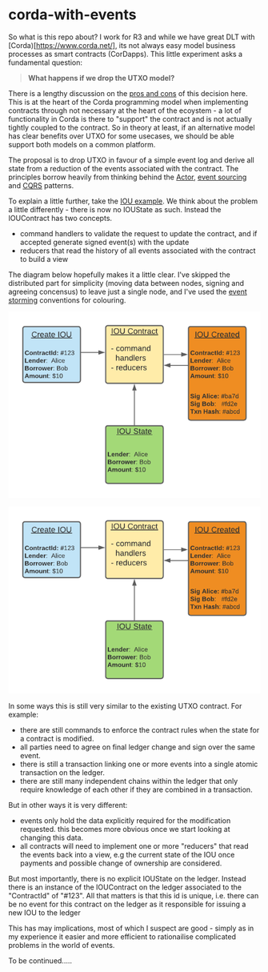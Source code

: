# corda-with-events 

So what is this repo about? I work for R3 and while we have great DLT with [Corda)[https://www.corda.net/], its not always easy model 
business processes as smart contracts (CorDapps). This little experiment asks a fundamental question: 

>**What happens if we drop the UTXO model?**

There is a lengthy discussion on the [pros and cons](https://www.corda.net/blog/rationale-for-and-tradeoffs-in-adopting-a-utxo-style-model]) 
of this decision here. This is at the heart of the Corda programming model when implementing contracts
through not necessary at the heart of the ecoystem - a lot of functionality in Corda is 
there to "support" the contract and is not actually tightly coupled to the contract.  So in theory at least, if 
an alternative model has clear benefits over UTXO for some usecases, we should be able support both models on a common platform. 

The proposal is to drop UTXO in favour of a simple event log and derive all state from a reduction of the 
events associated with the contract. The principles borrow heavily from thinking behind the [Actor](https://en.wikipedia.org/wiki/Actor_model), 
[event sourcing]([https://martinfowler.com/eaaDev/EventSourcing.html) and [CQRS](https://martinfowler.com/bliki/CQRS.html) 
patterns. 

To explain a little further, take the [IOU example](https://docs.corda.net/docs/corda-os/4.6/hello-world-introduction.html). 
We think about the problem a little differently - there is now no IOUState as such. Instead the IOUContract has two concepts. 
* command handlers to validate the request to update the contract, and if accepted generate signed event(s) with the 
update
* reducers that read the history of all events associated with the contract to build a view    


The diagram below hopefully makes it a little clear. I've skipped the distributed part for simplicity (moving data between nodes,
signing and agreeing concensus) to leave just a single node, and I've used the [event storming](https://github.com/wwerner/event-storming-cheatsheet) 
conventions for colouring. 


![IOU as Events](docs/images/iou-as-event.png)

<img src="docs/images/iou-as-event.png" width="800"> 


In some ways this is still very similar to the existing UTXO contract. For example:
* there are still commands to enforce the contract rules when the state for a contract is modified.
* all parties need to agree on final ledger change and sign over the same event.
* there is still a transaction linking one or more events into a single atomic transaction on the ledger. 
* there are still many independent chains within the ledger that only require knowledge of each other if 
they are combined in a transaction.    

But in other ways it is very different:
* events only hold the data explicitly required for the modification requested. this becomes more obvious once we start
looking at changing this data.
* all contracts will need to implement one or more "reducers" that read the events back into a view, e.g the current state 
of the IOU once payments and possible change of ownership are considered.

But most importantly, there is no explicit IOUState on the ledger. Instead there is an instance of the IOUContract 
on the ledger associated to the "ContractId" of "#123". All that matters is that this id is unique, i.e. there can be 
no event for this contract on the ledger as it responsible for issuing a new IOU to the ledger 

This has may implications, most of which I suspect are good - simply as in my experience it easier and more efficient 
to rationailise complicated problems in the world of events.

To be continued.....



 
   







 